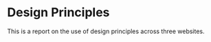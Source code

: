 Design Principles
=======================

This is a report on the use of design principles across three websites.